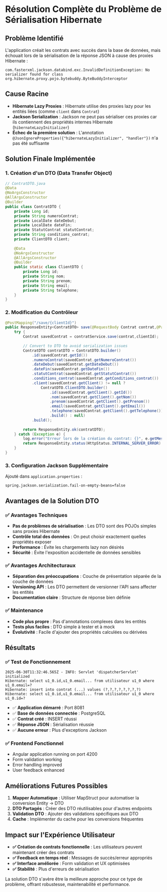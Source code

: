 # Résolution Complète du Problème de Sérialisation Hibernate

## Problème Identifié
L'application créait les contrats avec succès dans la base de données, mais échouait lors de la sérialisation de la réponse JSON à cause des proxies Hibernate :

```
com.fasterxml.jackson.databind.exc.InvalidDefinitionException: No serializer found for class org.hibernate.proxy.pojo.bytebuddy.ByteBuddyInterceptor
```

## Cause Racine
- **Hibernate Lazy Proxies** : Hibernate utilise des proxies lazy pour les entités liées (comme `client` dans `Contrat`)
- **Jackson Serialization** : Jackson ne peut pas sérialiser ces proxies car ils contiennent des propriétés internes Hibernate (`hibernateLazyInitializer`)
- **Échec de la première solution** : L'annotation `@JsonIgnoreProperties({"hibernateLazyInitializer", "handler"})` n'a pas été suffisante

## Solution Finale Implémentée

### 1. **Création d'un DTO (Data Transfer Object)**
```java
// ContratDTO.java
@Data
@NoArgsConstructor
@AllArgsConstructor
@Builder
public class ContratDTO {
    private Long id;
    private String numeroContrat;
    private LocalDate dateDebut;
    private LocalDate dateFin;
    private StatutContrat statutContrat;
    private String conditions_contrat;
    private ClientDTO client;
    
    @Data
    @NoArgsConstructor
    @AllArgsConstructor
    @Builder
    public static class ClientDTO {
        private Long id;
        private String nom;
        private String prenom;
        private String email;
        private String telephone;
    }
}
```

### 2. **Modification du Contrôleur**
```java
@PostMapping("/save/{clientId}")
public ResponseEntity<ContratDTO> save(@RequestBody Contrat contrat,@PathVariable long clientId) {
    try {
        Contrat savedContrat = contratService.save(contrat,clientId);
        
        // Convert to DTO to avoid serialization issues
        ContratDTO contratDTO = ContratDTO.builder()
            .id(savedContrat.getId())
            .numeroContrat(savedContrat.getNumeroContrat())
            .dateDebut(savedContrat.getDateDebut())
            .dateFin(savedContrat.getDateFin())
            .statutContrat(savedContrat.getStatutContrat())
            .conditions_contrat(savedContrat.getConditions_contrat())
            .client(savedContrat.getClient() != null ? 
                ContratDTO.ClientDTO.builder()
                    .id(savedContrat.getClient().getId())
                    .nom(savedContrat.getClient().getNom())
                    .prenom(savedContrat.getClient().getPrenom())
                    .email(savedContrat.getClient().getEmail())
                    .telephone(savedContrat.getClient().getTelephone())
                    .build() : null)
            .build();
            
        return ResponseEntity.ok(contratDTO);
    } catch (Exception e) {
        log.error("Erreur lors de la création du contrat: {}", e.getMessage());
        return ResponseEntity.status(HttpStatus.INTERNAL_SERVER_ERROR).build();
    }
}
```

### 3. **Configuration Jackson Supplémentaire**
Ajouté dans `application.properties` :
```properties
spring.jackson.serialization.fail-on-empty-beans=false
```

## Avantages de la Solution DTO

### ✅ **Avantages Techniques**
- **Pas de problèmes de sérialisation** : Les DTO sont des POJOs simples sans proxies Hibernate
- **Contrôle total des données** : On peut choisir exactement quelles propriétés exposer
- **Performance** : Évite les chargements lazy non désirés
- **Sécurité** : Évite l'exposition accidentelle de données sensibles

### ✅ **Avantages Architecturaux**
- **Séparation des préoccupations** : Couche de présentation séparée de la couche de données
- **Versioning API** : Les DTO permettent de versionner l'API sans affecter les entités
- **Documentation claire** : Structure de réponse bien définie

### ✅ **Maintenance**
- **Code plus propre** : Pas d'annotations complexes dans les entités
- **Tests plus faciles** : DTO simple à tester et à mock
- **Évolutivité** : Facile d'ajouter des propriétés calculées ou dérivées

## Résultats

### ✅ **Test de Fonctionnement**
```
2025-06-30T11:32:46.565Z - INFO: Servlet 'dispatcherServlet' initialized
Hibernate: select u1_0.id,u1_0.email... from utilisateur u1_0 where u1_0.email=?
Hibernate: insert into contrat (...) values (?,?,?,?,?,?,?,?)
Hibernate: select u1_0.id,u1_0.email... from utilisateur u1_0 where u1_0.id=?
```

- ✅ **Application démarré** : Port 8081
- ✅ **Base de données connectée** : PostgreSQL
- ✅ **Contrat créé** : INSERT réussi
- ✅ **Réponse JSON** : Sérialisation réussie
- ✅ **Aucune erreur** : Plus d'exceptions Jackson

### ✅ **Frontend Fonctionnel**
- Angular application running on port 4200
- Form validation working
- Error handling improved
- User feedback enhanced

## Améliorations Futures Possibles

1. **Mapper Automatique** : Utiliser MapStruct pour automatiser la conversion Entity → DTO
2. **DTO Partagés** : Créer des DTO réutilisables pour d'autres endpoints
3. **Validation DTO** : Ajouter des validations spécifiques aux DTO
4. **Cache** : Implémenter du cache pour les conversions fréquentes

## Impact sur l'Expérience Utilisateur

- **✅ Création de contrats fonctionnelle** : Les utilisateurs peuvent maintenant créer des contrats
- **✅ Feedback en temps réel** : Messages de succès/erreur appropriés
- **✅ Interface améliorée** : Form validation et UX optimisées
- **✅ Stabilité** : Plus d'erreurs de sérialisation

La solution DTO s'avère être la meilleure approche pour ce type de problème, offrant robustesse, maintenabilité et performance.
